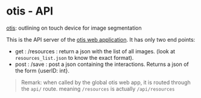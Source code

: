 # otis - API

[otis][otis]: outlining on touch device for image segmentation

This is the API server of the [otis web application][otis].
It has only two end points:

 * get : /resources : return a json with the list of all images.
   (look at `resources_list.json` to know the exact format).
 * post : /save : post a json containing the interactions.
   Returns a json of the form {userID: int}.

> Remark: when called by the global otis web app,
> it is routed through the `api/` route.
> meaning `/resources` is actually `/api/resources`


[otis]: https://github.com/mpizenberg/otis
